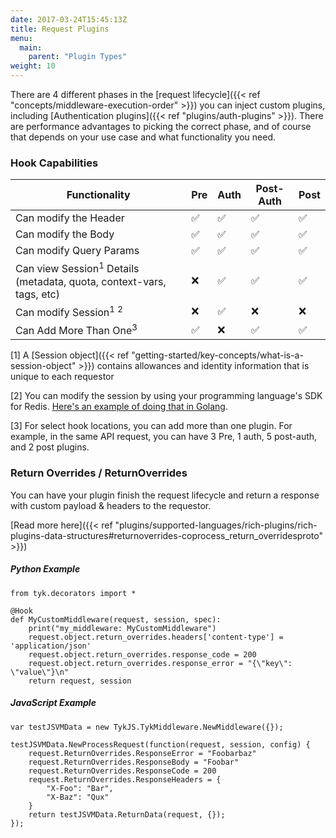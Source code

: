 ```yaml
---
date: 2017-03-24T15:45:13Z
title: Request Plugins
menu:
  main:
    parent: "Plugin Types"
weight: 10
---
```


There are 4 different phases in the [request lifecycle]({{< ref "concepts/middleware-execution-order" >}}) you can inject custom plugins, including [Authentication plugins]({{< ref "plugins/auth-plugins" >}}).  There are performance advantages to picking the correct phase, and of course that depends on your use case and what functionality you need.

### Hook Capabilities
| Functionality           |   Pre    |  Auth       | Post-Auth |    Post   |
|-------------------------|----------|-------------|-----------|-----------|
| Can modify the Header   | ✅       | ✅          | ✅       | ✅  
| Can modify the Body     | ✅       | ✅          | ✅       |✅
| Can modify Query Params | ✅       | ✅          | ✅       |✅
| Can view Session<sup>1</sup> Details (metadata, quota, context-vars, tags, etc)  |   ❌       | ✅          |✅          |✅
| Can modify Session<sup>1</sup> <sup>2</sup> |    ❌      | ✅          |    ❌      |❌
| Can Add More Than One<sup>3</sup> |    ✅      |        ❌   |✅          | ✅

[1] A [Session object]({{< ref "getting-started/key-concepts/what-is-a-session-object" >}}) contains allowances and identity information that is unique to each requestor

[2] You can modify the session by using your programming language's SDK for Redis. [Here's an example of doing that in Golang](https://github.com/TykTechnologies/custom-plugins/blob/master/plugins/go-auth-multiple_hook_example/main.go#L135).

[3] For select hook locations, you can add more than one plugin.  For example, in the same API request, you can have 3 Pre, 1 auth, 5 post-auth, and 2 post plugins.

### Return Overrides / ReturnOverrides  
You can have your plugin finish the request lifecycle and return a response with custom  payload & headers to the requestor.

[Read more here]({{< ref "plugins/supported-languages/rich-plugins/rich-plugins-data-structures#returnoverrides-coprocess_return_overridesproto" >}})

##### Python Example

```{.copyWrapper}
from tyk.decorators import *

@Hook
def MyCustomMiddleware(request, session, spec):
    print("my_middleware: MyCustomMiddleware")
    request.object.return_overrides.headers['content-type'] = 'application/json'
    request.object.return_overrides.response_code = 200
    request.object.return_overrides.response_error = "{\"key\": \"value\"}\n"
    return request, session
```

##### JavaScript Example
```{.copyWrapper}
var testJSVMData = new TykJS.TykMiddleware.NewMiddleware({});

testJSVMData.NewProcessRequest(function(request, session, config) {
	request.ReturnOverrides.ResponseError = "Foobarbaz"
    request.ReturnOverrides.ResponseBody = "Foobar"
	request.ReturnOverrides.ResponseCode = 200
	request.ReturnOverrides.ResponseHeaders = {
		"X-Foo": "Bar",
		"X-Baz": "Qux"
	}
	return testJSVMData.ReturnData(request, {});
});
```

